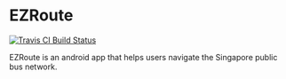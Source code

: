 # EZRoute
[![Travis CI Build Status](https://api.travis-ci.org/jansky/ysc3232-termproject.svg?branch=master)](https://travis-ci.org/jansky/ysc3232-termproject)

EZRoute is an android app that helps users navigate the Singapore public bus network.